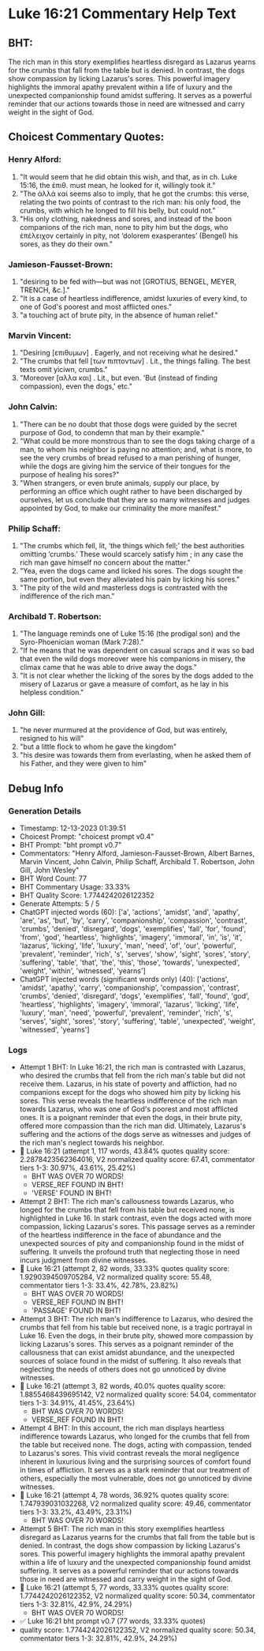 # Luke 16:21 Commentary Help Text

## BHT:
The rich man in this story exemplifies heartless disregard as Lazarus yearns for the crumbs that fall from the table but is denied. In contrast, the dogs show compassion by licking Lazarus's sores. This powerful imagery highlights the immoral apathy prevalent within a life of luxury and the unexpected companionship found amidst suffering. It serves as a powerful reminder that our actions towards those in need are witnessed and carry weight in the sight of God.

## Choicest Commentary Quotes:
### Henry Alford:
1. "It would seem that he did obtain this wish, and that, as in ch. Luke 15:16, the ἐπιθ. must mean, he looked for it, willingly took it."
2. "The ἀλλὰ καί seems also to imply, that he got the crumbs: this verse, relating the two points of contrast to the rich man: his only food, the crumbs, with which he longed to fill his belly, but could not."
3. "His only clothing, nakedness and sores, and instead of the boon companions of the rich man, none to pity him but the dogs, who ἐπέλειχον certainly in pity, not ‘dolorem exasperantes’ (Bengel) his sores, as they do their own."

### Jamieson-Fausset-Brown:
1. "desiring to be fed with—but was not [GROTIUS, BENGEL, MEYER, TRENCH, &amp;c.]."
2. "It is a case of heartless indifference, amidst luxuries of every kind, to one of God's poorest and most afflicted ones."
3. "a touching act of brute pity, in the absence of human relief."

### Marvin Vincent:
1. "Desiring [επιθυμων] . Eagerly, and not receiving what he desired."
2. "The crumbs that fell [των πιπτοντων] . Lit., the things falling. The best texts omit yiciwn, crumbs."
3. "Moreover [αλλα και] . Lit., but even. 'But (instead of finding compassion), even the dogs,' etc."

### John Calvin:
1. "There can be no doubt that those dogs were guided by the secret purpose of God, to condemn that man by their example."
2. "What could be more monstrous than to see the dogs taking charge of a man, to whom his neighbor is paying no attention; and, what is more, to see the very crumbs of bread refused to a man perishing of hunger, while the dogs are giving him the service of their tongues for the purpose of healing his sores?"
3. "When strangers, or even brute animals, supply our place, by performing an office which ought rather to have been discharged by ourselves, let us conclude that they are so many witnesses and judges appointed by God, to make our criminality the more manifest."

### Philip Schaff:
1. "The crumbs which fell, lit, ‘the things which fell;’ the best authorities omitting ‘crumbs.’ These would scarcely satisfy him ; in any case the rich man gave himself no concern about the matter."
2. "Yea, even the dogs came and licked his sores. The dogs sought the same portion, but even they alleviated his pain by licking his sores."
3. "The pity of the wild and masterless dogs is contrasted with the indifference of the rich man."

### Archibald T. Robertson:
1. "The language reminds one of Luke 15:16 (the prodigal son) and the Syro-Phoenician woman (Mark 7:28)."
2. "If he means that he was dependent on casual scraps and it was so bad that even the wild dogs moreover were his companions in misery, the climax came that he was able to drive away the dogs."
3. "It is not clear whether the licking of the sores by the dogs added to the misery of Lazarus or gave a measure of comfort, as he lay in his helpless condition."

### John Gill:
1. "he never murmured at the providence of God, but was entirely, resigned to his will"
2. "but a little flock to whom he gave the kingdom"
3. "his desire was towards them from everlasting, when he asked them of his Father, and they were given to him"


## Debug Info
### Generation Details
- Timestamp: 12-13-2023 01:39:51
- Choicest Prompt: "choicest prompt v0.4"
- BHT Prompt: "bht prompt v0.7"
- Commentators: "Henry Alford, Jamieson-Fausset-Brown, Albert Barnes, Marvin Vincent, John Calvin, Philip Schaff, Archibald T. Robertson, John Gill, John Wesley"
- BHT Word Count: 77
- BHT Commentary Usage: 33.33%
- BHT Quality Score: 1.7744242026122352
- Generate Attempts: 5 / 5
- ChatGPT injected words (60):
	['a', 'actions', 'amidst', 'and', 'apathy', 'are', 'as', 'but', 'by', 'carry', 'companionship', 'compassion', 'contrast', 'crumbs', 'denied', 'disregard', 'dogs', 'exemplifies', 'fall', 'for', 'found', 'from', 'god', 'heartless', 'highlights', 'imagery', 'immoral', 'in', 'is', 'it', 'lazarus', 'licking', 'life', 'luxury', 'man', 'need', 'of', 'our', 'powerful', 'prevalent', 'reminder', 'rich', 's', 'serves', 'show', 'sight', 'sores', 'story', 'suffering', 'table', 'that', 'the', 'this', 'those', 'towards', 'unexpected', 'weight', 'within', 'witnessed', 'yearns']
- ChatGPT injected words (significant words only) (40):
	['actions', 'amidst', 'apathy', 'carry', 'companionship', 'compassion', 'contrast', 'crumbs', 'denied', 'disregard', 'dogs', 'exemplifies', 'fall', 'found', 'god', 'heartless', 'highlights', 'imagery', 'immoral', 'lazarus', 'licking', 'life', 'luxury', 'man', 'need', 'powerful', 'prevalent', 'reminder', 'rich', 's', 'serves', 'sight', 'sores', 'story', 'suffering', 'table', 'unexpected', 'weight', 'witnessed', 'yearns']

### Logs
- Attempt 1 BHT: In Luke 16:21, the rich man is contrasted with Lazarus, who desired the crumbs that fell from the rich man's table but did not receive them. Lazarus, in his state of poverty and affliction, had no companions except for the dogs who showed him pity by licking his sores. This verse reveals the heartless indifference of the rich man towards Lazarus, who was one of God's poorest and most afflicted ones. It is a poignant reminder that even the dogs, in their brute pity, offered more compassion than the rich man did. Ultimately, Lazarus's suffering and the actions of the dogs serve as witnesses and judges of the rich man's neglect towards his neighbor.
- 🔄 Luke 16:21 (attempt 1, 117 words, 43.84% quotes quality score: 2.2878423562364016, V2 normalized quality score: 67.41, commentator tiers 1-3: 30.97%, 43.61%, 25.42%) 
	- BHT WAS OVER 70 WORDS! 
	- VERSE_REF FOUND IN BHT! 
	- 'VERSE' FOUND IN BHT!
- Attempt 2 BHT: The rich man's callousness towards Lazarus, who longed for the crumbs that fell from his table but received none, is highlighted in Luke 16. In stark contrast, even the dogs acted with more compassion, licking Lazarus's sores. This passage serves as a reminder of the heartless indifference in the face of abundance and the unexpected sources of pity and companionship found in the midst of suffering. It unveils the profound truth that neglecting those in need incurs judgment from divine witnesses.
- 🔄 Luke 16:21 (attempt 2, 82 words, 33.33% quotes quality score: 1.9290394509705284, V2 normalized quality score: 55.48, commentator tiers 1-3: 33.4%, 42.78%, 23.82%) 
	- BHT WAS OVER 70 WORDS! 
	- VERSE_REF FOUND IN BHT! 
	- 'PASSAGE' FOUND IN BHT!
- Attempt 3 BHT: The rich man's indifference to Lazarus, who desired the crumbs that fell from his table but received none, is a tragic portrayal in Luke 16. Even the dogs, in their brute pity, showed more compassion by licking Lazarus's sores. This serves as a poignant reminder of the callousness that can exist amidst abundance, and the unexpected sources of solace found in the midst of suffering. It also reveals that neglecting the needs of others does not go unnoticed by divine witnesses.
- 🔄 Luke 16:21 (attempt 3, 82 words, 40.0% quotes quality score: 1.8855468439695142, V2 normalized quality score: 54.04, commentator tiers 1-3: 34.91%, 41.45%, 23.64%) 
	- BHT WAS OVER 70 WORDS! 
	- VERSE_REF FOUND IN BHT!
- Attempt 4 BHT: In this account, the rich man displays heartless indifference towards Lazarus, who longed for the crumbs that fell from the table but received none. The dogs, acting with compassion, tended to Lazarus's sores. This vivid contrast reveals the moral negligence inherent in luxurious living and the surprising sources of comfort found in times of affliction. It serves as a stark reminder that our treatment of others, especially the most vulnerable, does not go unnoticed by divine witnesses.
- 🔄 Luke 16:21 (attempt 4, 78 words, 36.92% quotes quality score: 1.747939031032268, V2 normalized quality score: 49.46, commentator tiers 1-3: 33.2%, 43.49%, 23.31%) 
	- BHT WAS OVER 70 WORDS!
- Attempt 5 BHT: The rich man in this story exemplifies heartless disregard as Lazarus yearns for the crumbs that fall from the table but is denied. In contrast, the dogs show compassion by licking Lazarus's sores. This powerful imagery highlights the immoral apathy prevalent within a life of luxury and the unexpected companionship found amidst suffering. It serves as a powerful reminder that our actions towards those in need are witnessed and carry weight in the sight of God.
- 🔄 Luke 16:21 (attempt 5, 77 words, 33.33% quotes quality score: 1.7744242026122352, V2 normalized quality score: 50.34, commentator tiers 1-3: 32.81%, 42.9%, 24.29%) 
	- BHT WAS OVER 70 WORDS!
- ✅ Luke 16:21 bht prompt v0.7 (77 words, 33.33% quotes)
- quality score: 1.7744242026122352, V2 normalized quality score: 50.34, commentator tiers 1-3: 32.81%, 42.9%, 24.29%)
